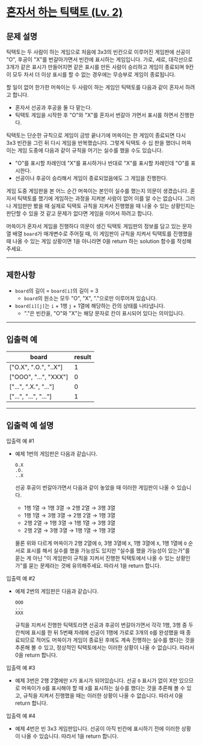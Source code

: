 # [혼자서 하는 틱택토 (Lv. 2)](https://school.programmers.co.kr/learn/courses/30/lessons/160585)

## 문제 설명
틱택토는 두 사람이 하는 게임으로 처음에 3x3의 빈칸으로 이루어진 게임판에 선공이 "O", 후공이 "X"를 번갈아가면서 빈칸에 표시하는 게임입니다. 가로, 세로, 대각선으로 3개가 같은 표시가 만들어지면 같은 표시를 만든 사람이 승리하고 게임이 종료되며 9칸이 모두 차서 더 이상 표시를 할 수 없는 경우에는 무승부로 게임이 종료됩니다.

할 일이 없어 한가한 머쓱이는 두 사람이 하는 게임인 틱택토를 다음과 같이 혼자서 하려고 합니다.

* 혼자서 선공과 후공을 둘 다 맡는다.
* 틱택토 게임을 시작한 후 "O"와 "X"를 혼자서 번갈아 가면서 표시를 하면서 진행한다.

틱택토는 단순한 규칙으로 게임이 금방 끝나기에 머쓱이는 한 게임이 종료되면 다시 3x3 빈칸을 그린 뒤 다시 게임을 반복했습니다. 그렇게 틱택토 수 십 판을 했더니 머쓱이는 게임 도중에 다음과 같이 규칙을 어기는 실수를 했을 수도 있습니다.

* "O"를 표시할 차례인데 "X"를 표시하거나 반대로 "X"를 표시할 차례인데 "O"를 표시한다.
* 선공이나 후공이 승리해서 게임이 종료되었음에도 그 게임을 진행한다.

게임 도중 게임판을 본 어느 순간 머쓱이는 본인이 실수를 했는지 의문이 생겼습니다. 혼자서 틱택토를 했기에 게임하는 과정을 지켜본 사람이 없어 이를 알 수는 없습니다. 그러나 게임판만 봤을 때 실제로 틱택토 규칙을 지켜서 진행했을 때 나올 수 있는 상황인지는 판단할 수 있을 것 같고 문제가 없다면 게임을 이어서 하려고 합니다.

머쓱이가 혼자서 게임을 진행하다 의문이 생긴 틱택토 게임판의 정보를 담고 있는 문자열 배열 `board`가 매개변수로 주어질 때, 이 게임판이 규칙을 지켜서 틱택토를 진행했을 때 나올 수 있는 게임 상황이면 1을 아니라면 0을 return 하는 solution 함수를 작성해 주세요.

---

## 제한사항
* `board`의 길이 = `board[i]`의 길이 = 3
    * `board`의 원소는 모두 "O", "X", "."으로만 이루어져 있습니다.
* `board[i][j]`는 `i` + 1행 `j` + 1열에 해당하는 칸의 상태를 나타냅니다.
    * "."은 빈칸을, "O"와 "X"는 해당 문자로 칸이 표시되어 있다는 의미입니다.

---

## 입출력 예

| board	| result |
| --- | --- |
| ["O.X", ".O.", "..X"]	| 1 |
| ["OOO", "...", "XXX"]	| 0 |
| ["...", ".X.", "..."]	| 0 |
| ["...", "...", "..."]	| 1 |

---

## 입출력 예 설명
입출력 예 #1

* 예제 1번의 게임판은 다음과 같습니다.

    ```
    O.X
    .O.
    ..X
    ```

    선공 후공이 번갈아가면서 다음과 같이 놓았을 때 이러한 게임판이 나올 수 있습니다.

    * 1행 1열 → 1행 3열 → 2행 2열 → 3행 3열
    * 1행 1열 → 3행 3열 → 2행 2열 → 1행 3열
    * 2행 2열 → 1행 3열 → 1행 1열 → 3행 3열
    * 2행 2열 → 3행 3열 → 1행 1열 → 1행 3열

    물론 위와 다르게 머쓱이가 2행 2열에 `O`, 3행 3열에 `X`, 1행 3열에 `X`, 1행 1열에 `O` 순서로 표시를 해서 실수를 했을 가능성도 있지만 "실수를 했을 가능성이 있는가"를 묻는 게 아닌 "이 게임판이 규칙을 지켜서 진행한 틱택토에서 나올 수 있는 상황인가"를 묻는 문제라는 것에 유의해주세요. 따라서 1을 return 합니다.

입출력 예 #2

* 예제 2번의 게임판은 다음과 같습니다.

    ```
    OOO
    ...
    XXX
    ```

    규칙을 지켜서 진행한 틱택토라면 선공과 후공이 번갈아가면서 각각 1행, 3행 중 두 칸씩에 표시를 한 뒤 5번째 차례에 선공이 1행에 가로로 3개의 `O`를 완성했을 때 종료되므로 적어도 머쓱이가 게임이 종료된 후에도 계속 진행하는 실수를 했다는 것을 추론해 볼 수 있고, 정상적인 틱택토에서는 이러한 상황이 나올 수 없습니다. 따라서 0을 return 합니다.

입출력 예 #3

* 예제 3번은 2행 2열에만 `X`가 표시가 되어있습니다. 선공 `O` 표시가 없이 X만 있으므로 머쓱이가 `O`를 표시해야 할 때 `X`를 표시하는 실수를 했다는 것을 추론해 볼 수 있고, 규칙을 지켜서 진행했을 때는 이러한 상황이 나올 수 없습니다. 따라서 0을 return 합니다.

입출력 예 #4

* 예제 4번은 빈 3x3 게임판입니다. 선공이 아직 빈칸에 표시하기 전에 이러한 상황이 나올 수 있습니다. 따라서 1을 return 합니다.